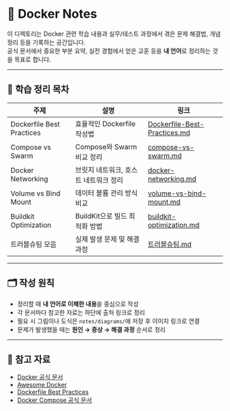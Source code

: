 # 📝 Docker Notes

이 디렉토리는 Docker 관련 학습 내용과 실무/테스트 과정에서 겪은 문제 해결법, 개념 정리 등을 기록하는 공간입니다.  
공식 문서에서 중요한 부분 요약, 실전 경험에서 얻은 교훈 등을 **내 언어**로 정리하는 것을 목표로 합니다.

---

## 📖 학습 정리 목차

| 주제 | 설명 | 링크 |
|---|---|---|
| Dockerfile Best Practices | 효율적인 Dockerfile 작성법 | [Dockerfile-Best-Practices.md](./Dockerfile-Best-Practices.md) |
| Compose vs Swarm | Compose와 Swarm 비교 정리 | [compose-vs-swarm.md](./compose-vs-swarm.md) |
| Docker Networking | 브릿지 네트워크, 호스트 네트워크 정리 | [docker-networking.md](./docker-networking.md) |
| Volume vs Bind Mount | 데이터 볼륨 관리 방식 비교 | [volume-vs-bind-mount.md](./volume-vs-bind-mount.md) |
| Buildkit Optimization | BuildKit으로 빌드 최적화 방법 | [buildkit-optimization.md](./buildkit-optimization.md) |
| 트러블슈팅 모음 | 실제 발생 문제 및 해결 과정 | [트러블슈팅.md](./트러블슈팅.md) |

---

## 🗂️ 작성 원칙
- 정리할 때 **내 언어로 이해한 내용**을 중심으로 작성
- 각 문서마다 참고한 자료는 하단에 출처 링크로 정리
- 필요 시 그림이나 도식은 `notes/diagrams/`에 저장 후 이미지 링크로 연결
- 문제가 발생했을 때는 **원인 → 증상 → 해결 과정** 순서로 정리

---

## 📑 참고 자료
- [Docker 공식 문서](https://docs.docker.com/)
- [Awesome Docker](https://github.com/veggiemonk/awesome-docker)
- [Dockerfile Best Practices](https://docs.docker.com/develop/develop-images/dockerfile_best-practices/)
- [Docker Compose 공식 문서](https://docs.docker.com/compose/)





